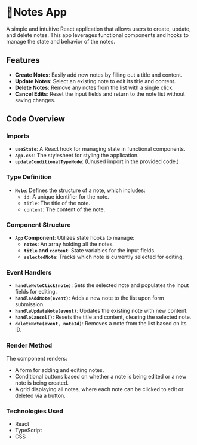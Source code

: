 # 📝Notes App

A simple and intuitive React application that allows users to create, update, and delete notes. This app leverages functional components and hooks to manage the state and behavior of the notes.

## Features

- **Create Notes**: Easily add new notes by filling out a title and content.
- **Update Notes**: Select an existing note to edit its title and content.
- **Delete Notes**: Remove any notes from the list with a single click.
- **Cancel Edits**: Reset the input fields and return to the note list without saving changes.

## Code Overview

### Imports

- **`useState`**: A React hook for managing state in functional components.
- **`App.css`**: The stylesheet for styling the application.
- **`updateConditionalTypeNode`**: (Unused import in the provided code.)

### Type Definition

- **`Note`**: Defines the structure of a note, which includes:
  - `id`: A unique identifier for the note.
  - `title`: The title of the note.
  - `content`: The content of the note.

### Component Structure

- **`App` Component**: Utilizes state hooks to manage:
  - **`notes`**: An array holding all the notes.
  - **`title` and `content`**: State variables for the input fields.
  - **`selectedNote`**: Tracks which note is currently selected for editing.

### Event Handlers

- **`handleNoteClick(note)`**: Sets the selected note and populates the input fields for editing.
- **`handleAddNote(event)`**: Adds a new note to the list upon form submission.
- **`handleUpdateNote(event)`**: Updates the existing note with new content.
- **`handleCancel()`**: Resets the title and content, clearing the selected note.
- **`deleteNote(event, noteId)`**: Removes a note from the list based on its ID.

### Render Method

The component renders:
- A form for adding and editing notes.
- Conditional buttons based on whether a note is being edited or a new note is being created.
- A grid displaying all notes, where each note can be clicked to edit or deleted via a button.

### Technologies Used
- React
- TypeScript
- CSS
